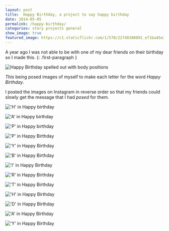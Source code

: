```yaml
---
layout: post
title:  Happy Birthday, a project to say happy birthday
date: 2014-05-05
permalink: /happy-birthday/
categories: story projects general
show_image: true
featured_image: https://c1.staticflickr.com/1/570/22740380891_ef1ba45e24_o.jpg
---
```


A year ago I was not able to be with one of my dear friends on their birthday so I made this.
{: .first-paragraph }

![Happy Birthday spelled out with body positions](//c1.staticflickr.com/1/570/22740380891_ef1ba45e24_o.jpg)

_This_ being posed images of myself to make each letter for the word _Happy Birthday_.

I posted the images on Instagram in reverse order so that my friends could slowly get the message that I had _posed_ for them.

!['H' in Happy birthday](//c1.staticflickr.com/1/773/22729198305_d2ee4397fa_o.jpg)

!['A' in Happy birthday](//c1.staticflickr.com/1/776/22740381011_3f4a1417de_o.jpg)

!['P' in Happy birthday](//c2.staticflickr.com/6/5622/22715630742_1c4139f873_o.jpg)

!['P' in Happy Birthday](//c2.staticflickr.com/6/5767/22541280340_06e3a89192_o.jpg)

!['Y' in Happy Birthday](//c1.staticflickr.com/1/687/22715630522_7a3a16e62a_o.jpg)

!['B' in Happy Birthday](//c2.staticflickr.com/6/5821/22729198395_07534d1e0f_o.jpg)

!['I' in Happy Birthday](//c1.staticflickr.com/1/665/22715627592_e8a495443e_o.jpg)

!['R' in Happy Birthday](//c1.staticflickr.com/1/707/22106423494_b5e6244c0c_o.jpg)

!['T' in Happy Birthday](//c2.staticflickr.com/6/5798/22729198075_ba8e222794_o.jpg)

!['H' in Happy Birthday](//c2.staticflickr.com/6/5723/22108059573_f60966aede_o.jpg)

!['D' in Happy Birthday](//c1.staticflickr.com/1/577/22740384051_7d8f341da3_o.jpg)

!['A' in Happy Birthday](//c1.staticflickr.com/1/776/22740381011_3f4a1417de_o.jpg)

!['Y' in Happy Birthday](//c1.staticflickr.com/1/687/22715630522_7a3a16e62a_o.jpg)
